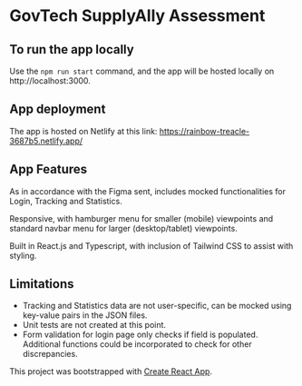 # GovTech SupplyAlly Assessment

## To run the app locally

Use the ```npm run start``` command, and the app will be hosted locally on http://localhost:3000.

## App deployment

The app is hosted on Netlify at this link: https://rainbow-treacle-3687b5.netlify.app/

## App Features

As in accordance with the Figma sent, includes mocked functionalities for Login, Tracking and Statistics. 

Responsive, with hamburger menu for smaller (mobile) viewpoints and standard navbar menu for larger (desktop/tablet) viewpoints.

Built in React.js and Typescript, with inclusion of Tailwind CSS to assist with styling.

## Limitations

- Tracking and Statistics data are not user-specific, can be mocked using key-value pairs in the JSON files.
- Unit tests are not created at this point.
- Form validation for login page only checks if field is populated. Additional functions could be incorporated to check for other discrepancies.


This project was bootstrapped with [Create React App](https://github.com/facebook/create-react-app).

